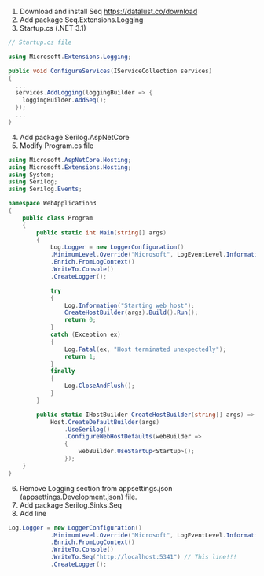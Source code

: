 1. Download and install Seq https://datalust.co/download
2. Add package Seq.Extensions.Logging
3. Startup.cs (.NET 3.1)
```csharp
// Startup.cs file

using Microsoft.Extensions.Logging;

public void ConfigureServices(IServiceCollection services)
{
  ...  
  services.AddLogging(loggingBuilder => {
    loggingBuilder.AddSeq();
  });
  ...
}
```
4. Add package Serilog.AspNetCore
5. Modify Program.cs file
```csharp
using Microsoft.AspNetCore.Hosting;
using Microsoft.Extensions.Hosting;
using System;
using Serilog;
using Serilog.Events;

namespace WebApplication3
{
    public class Program
    {
        public static int Main(string[] args)
        {
            Log.Logger = new LoggerConfiguration()
            .MinimumLevel.Override("Microsoft", LogEventLevel.Information)
            .Enrich.FromLogContext()
            .WriteTo.Console()
            .CreateLogger();

            try
            {
                Log.Information("Starting web host");
                CreateHostBuilder(args).Build().Run();
                return 0;
            }
            catch (Exception ex)
            {
                Log.Fatal(ex, "Host terminated unexpectedly");
                return 1;
            }
            finally
            {
                Log.CloseAndFlush();
            }
        }

        public static IHostBuilder CreateHostBuilder(string[] args) =>
            Host.CreateDefaultBuilder(args)
                .UseSerilog()
                .ConfigureWebHostDefaults(webBuilder =>
                {
                    webBuilder.UseStartup<Startup>();
                });
    }
}

```
6. Remove Logging section from appsettings.json (appsettings.Development.json) file.
7. Add package Serilog.Sinks.Seq
8. Add line
```csharp
Log.Logger = new LoggerConfiguration()
            .MinimumLevel.Override("Microsoft", LogEventLevel.Information)
            .Enrich.FromLogContext()
            .WriteTo.Console()
            .WriteTo.Seq("http://localhost:5341") // This line!!!
            .CreateLogger();
```
